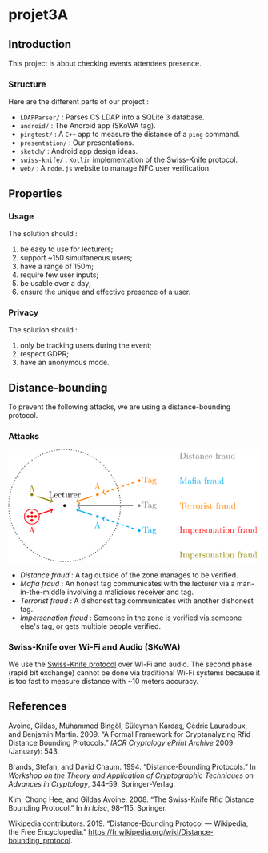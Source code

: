# projet3A

## Introduction

This project is about checking events attendees presence.

### Structure

Here are the different parts of our project :

- `LDAPParser/` : Parses CS LDAP into a SQLite 3 database.
- `android/` : The Android app (SKoWA tag).
- `pingtest/` : A `C++` app to measure the distance of a `ping` command.
- `presentation/` : Our presentations.
- `sketch/` : Android app design ideas.
- `swiss-knife/` : `Kotlin` implementation of the Swiss-Knife protocol.
- `web/` : A `node.js` website to manage NFC user verification.

## Properties

### Usage

The solution should :

1. be easy to use for lecturers;
1. support ~150 simultaneous users;
1. have a range of 150m;
1. require few user inputs;
1. be usable over a day;
1. ensure the unique and effective presence of a user.

### Privacy

The solution should :

1. only be tracking users during the event;
1. respect GDPR;
1. have an anonymous mode.

## Distance-bounding

To prevent the following attacks, we are using a distance-bounding protocol.

### Attacks

<p align="center">
  <img src="presentation/mi-parcours/assets/schema.svg">
</p>

- *Distance fraud* : A tag outside of the zone manages to be verified.
- *Mafia fraud* : An honest tag communicates with the lecturer via a man-in-the-middle involving a malicious receiver and tag.
- *Terrorist fraud* : A dishonest tag communicates with another dishonest tag.
- *Impersonation fraud* : Someone in the zone is verified via someone else's tag, or gets multiple people verified.

### Swiss-Knife over Wi-Fi and Audio (SKoWA)

We use the [Swiss-Knife protocol](http://www.avoine.net/rfid/download/papers/KimAKSP-2008-icisc.pdf) over Wi-Fi and audio. The second phase (rapid bit exchange) cannot be done via traditional Wi-Fi systems because it is too fast to measure distance with ~10 meters accuracy.

## References

<div id="ref-attack">
    <p>Avoine, Gildas, Muhammed Bingöl, Süleyman Kardaş, Cédric Lauradoux, and Benjamin Martin. 2009. “A Formal
        Framework for Cryptanalyzing Rfid Distance Bounding Protocols.” <em>IACR Cryptology ePrint Archive</em> 2009
        (January): 543.</p>
</div>
<div id="ref-DB1">
    <p>Brands, Stefan, and David Chaum. 1994. “Distance-Bounding Protocols.” In <em>Workshop on the Theory and
            Application of Cryptographic Techniques on Advances in Cryptology</em>, 344–59. Springer-Verlag.</p>
</div>
<div id="ref-SwissKnife">
    <p>Kim, Chong Hee, and Gildas Avoine. 2008. “The Swiss-Knife Rfid Distance Bounding Protocol.” In <em>In Icisc</em>,
        98–115. Springer.</p>
</div>
<div id="ref-wiki:pdd">
    <p>Wikipedia contributors. 2019. “Distance-Bounding Protocol — Wikipedia, the Free Encyclopedia.” <a
            href="https://fr.wikipedia.org/wiki/Distance-bounding_protocol">https://fr.wikipedia.org/wiki/Distance-bounding_protocol</a>.
    </p>
</div>